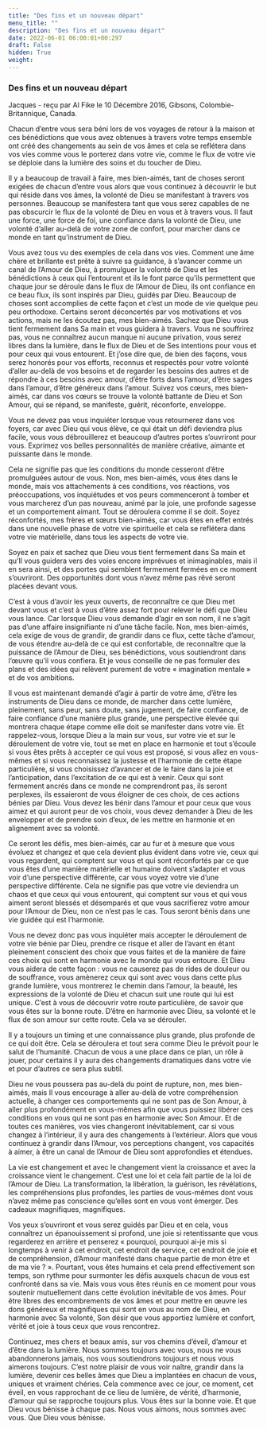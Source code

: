 ```yaml
---
title: "Des fins et un nouveau départ"
menu_title: ""
description: "Des fins et un nouveau départ"
date: 2022-06-01 06:00:01+00:297
draft: False
hidden: True
weight:
---
```

### Des fins et un nouveau départ

Jacques - reçu par Al Fike le 10 Décembre 2016, Gibsons, Colombie-Britannique, Canada.

Chacun d’entre vous sera béni lors de vos voyages de retour à la maison et ces bénédictions que vous avez obtenues à travers votre temps ensemble ont créé des changements au sein de vos âmes et cela se reflétera dans vos vies comme vous le porterez dans votre vie, comme le flux de votre vie se déploie dans la lumière des soins et du toucher de Dieu.

Il y a beaucoup de travail à faire, mes bien-aimés, tant de choses seront exigées de chacun d’entre vous alors que vous continuez à découvrir le but qui réside dans vos âmes, la volonté de Dieu se manifestant à travers vos personnes. Beaucoup se manifestera tant que vous serez capables de ne pas obscurcir le flux de la volonté de Dieu en vous et à travers vous. Il faut une force, une force de foi, une confiance dans la volonté de Dieu, une volonté d’aller au-delà de votre zone de confort, pour marcher dans ce monde en tant qu’instrument de Dieu.

Vous avez tous vu des exemples de cela dans vos vies. Comment une âme chère et brillante est prête à suivre sa guidance, à s’avancer comme un canal de l’Amour de Dieu, à promulguer la volonté de Dieu et les bénédictions à ceux qui l’entourent et ils le font parce qu’ils permettent que chaque jour se déroule dans le flux de l’Amour de Dieu, ils ont confiance en ce beau flux, ils sont inspirés par Dieu, guidés par Dieu. Beaucoup de choses sont accomplies de cette façon et c’est un mode de vie quelque peu peu orthodoxe. Certains seront déconcertés par vos motivations et vos actions, mais ne les écoutez pas, mes bien-aimés. Sachez que Dieu vous tient fermement dans Sa main et vous guidera à travers. Vous ne souffrirez pas, vous ne connaîtrez aucun manque ni aucune privation, vous serez libres dans la lumière, dans le flux de Dieu et de Ses intentions pour vous et pour ceux qui vous entourent. Et j’ose dire que, de bien des façons, vous serez honorés pour vos efforts, reconnus et respectés pour votre volonté d’aller au-delà de vos besoins et de regarder les besoins des autres et de répondre à ces besoins avec amour, d’être forts dans l’amour, d’être sages dans l’amour, d’être généreux dans l’amour. Suivez vos cœurs, mes bien-aimés, car dans vos cœurs se trouve la volonté battante de Dieu et Son Amour, qui se répand, se manifeste, guérit, réconforte, enveloppe.

Vous ne devez pas vous inquiéter lorsque vous retournerez dans vos foyers, car avec Dieu qui vous élève, ce qui était un défi deviendra plus facile, vous vous débrouillerez et beaucoup d’autres portes s’ouvriront pour vous. Exprimez vos belles personnalités de manière créative, aimante et puissante dans le monde.

Cela ne signifie pas que les conditions du monde cesseront d’être promulguées autour de vous. Non, mes bien-aimés, vous êtes dans le monde, mais vos attachements à ces conditions, vos réactions, vos préoccupations, vos inquiétudes et vos peurs commenceront à tomber et vous marcherez d’un pas nouveau, animé par la joie, une profonde sagesse et un comportement aimant. Tout se déroulera comme il se doit. Soyez réconfortés, mes frères et sœurs bien-aimés, car vous êtes en effet entrés dans une nouvelle phase de votre vie spirituelle et cela se reflétera dans votre vie matérielle, dans tous les aspects de votre vie.

Soyez en paix et sachez que Dieu vous tient fermement dans Sa main et qu’Il vous guidera vers des voies encore imprévues et inimaginables, mais il en sera ainsi, et des portes qui semblent fermement fermées en ce moment s’ouvriront. Des opportunités dont vous n’avez même pas rêvé seront placées devant vous.

C’est à vous d’avoir les yeux ouverts, de reconnaître ce que Dieu met devant vous et c’est à vous d’être assez fort pour relever le défi que Dieu vous lance. Car lorsque Dieu vous demande d’agir en son nom, il ne s’agit pas d’une affaire insignifiante ni d’une tâche facile. Non, mes bien-aimés, cela exige de vous de grandir, de grandir dans ce flux, cette tâche d’amour, de vous étendre au-delà de ce qui est confortable, de reconnaître que la puissance de l’Amour de Dieu, ses bénédictions, vous soutiendront dans l’œuvre qu’il vous confiera. Et je vous conseille de ne pas formuler des plans et des idées qui relèvent purement de votre « imagination mentale » et de vos ambitions.

Il vous est maintenant demandé d’agir à partir de votre âme, d’être les instruments de Dieu dans ce monde, de marcher dans cette lumière, pleinement, sans peur, sans doute, sans jugement, de faire confiance, de faire confiance d’une manière plus grande, une perspective élevée qui montrera chaque étape comme elle doit se manifester dans votre vie. Et rappelez-vous, lorsque Dieu a la main sur vous, sur votre vie et sur le déroulement de votre vie, tout se met en place en harmonie et tout s’écoule si vous êtes prêts à accepter ce qui vous est proposé, si vous allez en vous-mêmes et si vous reconnaissez la justesse et l’harmonie de cette étape particulière, si vous choisissez d’avancer et de le faire dans la joie et l’anticipation, dans l’excitation de ce qui est à venir. Ceux qui sont fermement ancrés dans ce monde ne comprendront pas, ils seront perplexes, ils essaieront de vous éloigner de ces choix, de ces actions bénies par Dieu. Vous devez les bénir dans l’amour et pour ceux que vous aimez et qui auront peur de vos choix, vous devez demander à Dieu de les envelopper et de prendre soin d’eux, de les mettre en harmonie et en alignement avec sa volonté.

Ce seront les défis, mes bien-aimés, car au fur et à mesure que vous évoluez et changez et que cela devient plus évident dans votre vie, ceux qui vous regardent, qui comptent sur vous et qui sont réconfortés par ce que vous êtes d’une manière matérielle et humaine doivent s’adapter et vous voir d’une perspective différente, car vous voyez votre vie d’une perspective différente. Cela ne signifie pas que votre vie deviendra un chaos et que ceux qui vous entourent, qui comptent sur vous et qui vous aiment seront blessés et désemparés et que vous sacrifierez votre amour pour l’Amour de Dieu, non ce n’est pas le cas. Tous seront bénis dans une vie guidée qui est l’harmonie.

Vous ne devez donc pas vous inquiéter mais accepter le déroulement de votre vie bénie par Dieu, prendre ce risque et aller de l’avant en étant pleinement conscient des choix que vous faites et de la manière de faire ces choix qui sont en harmonie avec le monde qui vous entoure. Et Dieu vous aidera de cette façon : vous ne causerez pas de rides de douleur ou de souffrance, vous amènerez ceux qui sont avec vous dans cette plus grande lumière, vous montrerez le chemin dans l’amour, la beauté, les expressions de la volonté de Dieu et chacun suit une route qui lui est unique. C’est à vous de découvrir votre route particulière, de savoir que vous êtes sur la bonne route. D’être en harmonie avec Dieu, sa volonté et le flux de son amour sur cette route. Cela va se dérouler.

Il y a toujours un timing et une connaissance plus grande, plus profonde de ce qui doit être. Cela se déroulera et tout sera comme Dieu le prévoit pour le salut de l’humanité. Chacun de vous a une place dans ce plan, un rôle à jouer, pour certains il y aura des changements dramatiques dans votre vie et pour d’autres ce sera plus subtil.

Dieu ne vous poussera pas au-delà du point de rupture, non, mes bien-aimés, mais Il vous encourage à aller au-delà de votre compréhension actuelle, à changer ces comportements qui ne sont pas de Son Amour, à aller plus profondément en vous-mêmes afin que vous puissiez libérer ces conditions en vous qui ne sont pas en harmonie avec Son Amour. Et de toutes ces manières, vos vies changeront inévitablement, car si vous changez à l’intérieur, il y aura des changements à l’extérieur. Alors que vous continuez à grandir dans l’Amour, vos perceptions changent, vos capacités à aimer, à être un canal de l’Amour de Dieu sont approfondies et étendues.

La vie est changement et avec le changement vient la croissance et avec la croissance vient le changement. C’est une loi et cela fait partie de la loi de l’Amour de Dieu. La transformation, la libération, la guérison, les révélations, les compréhensions plus profondes, les parties de vous-mêmes dont vous n’avez même pas conscience qu’elles sont en vous vont émerger. Des cadeaux magnifiques, magnifiques.

Vos yeux s’ouvriront et vous serez guidés par Dieu et en cela, vous connaîtrez un épanouissement si profond, une joie si retentissante que vous regarderez en arrière et penserez « pourquoi, pourquoi ai-je mis si longtemps à venir à cet endroit, cet endroit de service, cet endroit de joie et de compréhension, d’Amour manifesté dans chaque partie de mon être et de ma vie ? ». Pourtant, vous êtes humains et cela prend effectivement son temps, son rythme pour surmonter les défis auxquels chacun de vous est confronté dans sa vie. Mais vous vous êtes réunis en ce moment pour vous soutenir mutuellement dans cette évolution inévitable de vos âmes. Pour être libres des encombrements de vos âmes et pour mettre en œuvre les dons généreux et magnifiques qui sont en vous au nom de Dieu, en harmonie avec Sa volonté, Son désir que vous apportiez lumière et confort, vérité et joie à tous ceux que vous rencontrez.

Continuez, mes chers et beaux amis, sur vos chemins d’éveil, d’amour et d’être dans la lumière. Nous sommes toujours avec vous, nous ne vous abandonnerons jamais, nos vous soutiendrons toujours et nous vous aimerons toujours. C’est notre plaisir de vous voir naître, grandir dans la lumière, devenir ces belles âmes que Dieu a implantées en chacun de vous, uniques et vraiment chéries. Cela commence avec ce jour, ce moment, cet éveil, en vous rapprochant de ce lieu de lumière, de vérité, d’harmonie, d’amour qui se rapproche toujours plus. Vous êtes sur la bonne voie. Et que Dieu vous bénisse à chaque pas. Nous vous aimons, nous sommes avec vous. Que Dieu vous bénisse.
